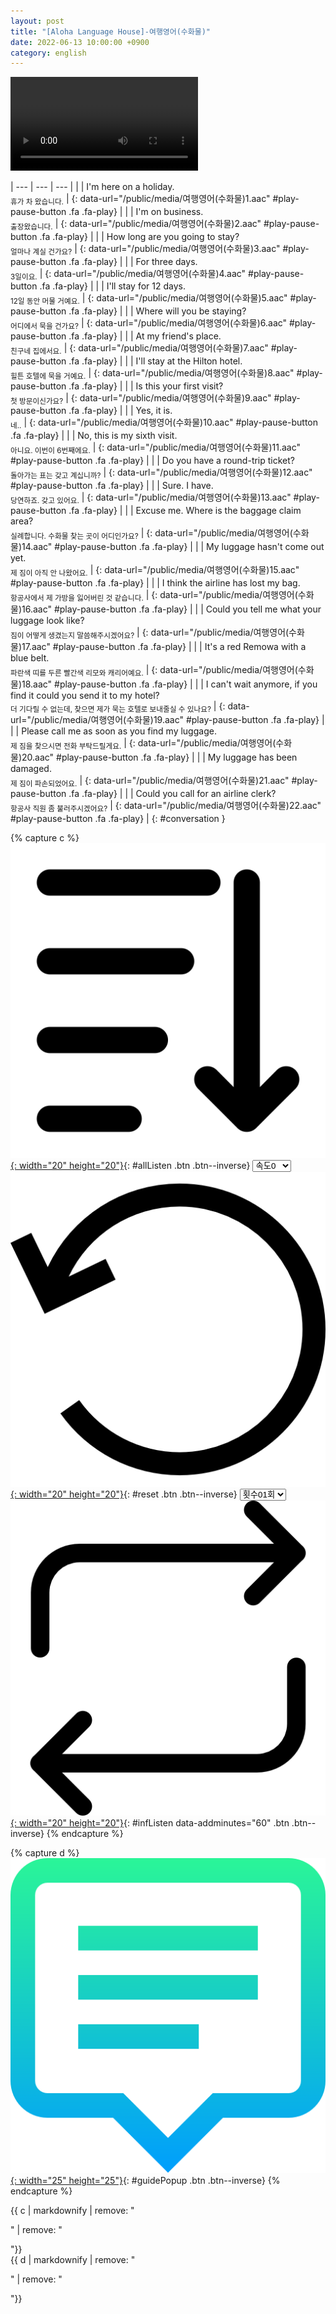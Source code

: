 ```yaml
---
layout: post
title: "[Aloha Language House]-여행영어(수화물)"
date: 2022-06-13 10:00:00 +0900
category: english
---
```


<div class="video-container">
    <video id="player" class="video-js vjs-default-skin vjs-big-play-centered" data-json="/public/json/Aloha Language House-여행영어(수화물).json"></video>
</div>

| --- | --- | --- |
| | I'm here on a holiday.<br /><sub>휴가 차 왔습니다.</sub> | [](#){: data-url="/public/media/여행영어(수화물)1.aac" #play-pause-button .fa .fa-play} |
| | I'm on business.<br /><sub>출장왔습니다.</sub> | [](#){: data-url="/public/media/여행영어(수화물)2.aac" #play-pause-button .fa .fa-play} |
| | How long are you going to stay?<br /><sub>얼마나 계실 건가요?</sub> | [](#){: data-url="/public/media/여행영어(수화물)3.aac" #play-pause-button .fa .fa-play} |
| | For three days.<br /><sub>3일이요.</sub> | [](#){: data-url="/public/media/여행영어(수화물)4.aac" #play-pause-button .fa .fa-play} |
| | I'll stay for 12 days.<br /><sub>12일 동안 머물 거예요.</sub> | [](#){: data-url="/public/media/여행영어(수화물)5.aac" #play-pause-button .fa .fa-play} |
| | Where will you be staying?<br /><sub>어디에서 묵을 건가요?</sub> | [](#){: data-url="/public/media/여행영어(수화물)6.aac" #play-pause-button .fa .fa-play} |
| | At my friend's place.<br /><sub>친구네 집에서요.</sub> | [](#){: data-url="/public/media/여행영어(수화물)7.aac" #play-pause-button .fa .fa-play} |
| | I'll stay at the Hilton hotel.<br /><sub>힐튼 호텔에 묵을 거예요.</sub> | [](#){: data-url="/public/media/여행영어(수화물)8.aac" #play-pause-button .fa .fa-play} |
| | Is this your first visit?<br /><sub>첫 방문이신가요?</sub> | [](#){: data-url="/public/media/여행영어(수화물)9.aac" #play-pause-button .fa .fa-play} |
| | Yes, it is.<br /><sub>네..</sub> | [](#){: data-url="/public/media/여행영어(수화물)10.aac" #play-pause-button .fa .fa-play} |
| | No, this is my sixth visit.<br /><sub>아니요. 이번이 6번째에요.</sub> | [](#){: data-url="/public/media/여행영어(수화물)11.aac" #play-pause-button .fa .fa-play} |
| | Do you have a round-trip ticket?<br /><sub>돌아가는 표는 갖고 계십니까?</sub> | [](#){: data-url="/public/media/여행영어(수화물)12.aac" #play-pause-button .fa .fa-play} |
| | Sure. I have.<br /><sub>당연하죠. 갖고 있어요.</sub> | [](#){: data-url="/public/media/여행영어(수화물)13.aac" #play-pause-button .fa .fa-play} |
| | Excuse me. Where is the baggage claim area?<br /><sub>실례합니다. 수화물 찾는 곳이 어디인가요?</sub> | [](#){: data-url="/public/media/여행영어(수화물)14.aac" #play-pause-button .fa .fa-play} |
| | My luggage hasn't come out yet.<br /><sub>제 짐이 아직 안 나왔어요.</sub> | [](#){: data-url="/public/media/여행영어(수화물)15.aac" #play-pause-button .fa .fa-play} |
| | I think the airline has lost my bag.<br /><sub>항공사에서 제 가방을 잃어버린 것 같습니다.</sub> | [](#){: data-url="/public/media/여행영어(수화물)16.aac" #play-pause-button .fa .fa-play} |
| | Could you tell me what your luggage look like?<br /><sub>짐이 어떻게 생겼는지 말씀해주시겠어요?</sub> | [](#){: data-url="/public/media/여행영어(수화물)17.aac" #play-pause-button .fa .fa-play} |
| | It's a red Remowa with a blue belt.<br /><sub>파란색 띠를 두른 빨간색 리모와 캐리어예요.</sub> | [](#){: data-url="/public/media/여행영어(수화물)18.aac" #play-pause-button .fa .fa-play} |
| | I can't wait anymore, if you find it could you send it to my hotel?<br /><sub>더 기다릴 수 없는데, 찾으면 제가 묵는 호텔로 보내줄실 수 있나요?</sub> | [](#){: data-url="/public/media/여행영어(수화물)19.aac" #play-pause-button .fa .fa-play} |
| | Please call me as soon as you find my luggage.<br /><sub>제 짐을 찾으시면 전화 부탁드릴게요.</sub> | [](#){: data-url="/public/media/여행영어(수화물)20.aac" #play-pause-button .fa .fa-play} |
| | My luggage has been damaged.<br /><sub>제 짐이 파손되었어요.</sub> | [](#){: data-url="/public/media/여행영어(수화물)21.aac" #play-pause-button .fa .fa-play} |
| | Could you call for an airline clerk?<br /><sub>항공사 직원 좀 불러주시겠어요?</sub> | [](#){: data-url="/public/media/여행영어(수화물)22.aac" #play-pause-button .fa .fa-play} |
{: #conversation }

{% capture c %}
  [![](/public/icon/sorting-order-button.png){: width="20" height="20"}](#){: #allListen .btn .btn--inverse}
  <select id="playbackspeed">
    <option value="2.0">속도+2</option>
    <option value="1.5">속도+1</option>
    <option value="1.0" selected>속도0</option>
    <option value="0.75">속도-1</option>
    <option value="0.5">속도-2</option>
  </select>
  [![](/public/icon/reset-button.png){: width="20" height="20"}](#){: #reset .btn .btn--inverse}
  <select id="ringsToPlay">
    <option value="1">횟수01회</option>
    <option value="2">횟수02회</option>
    <option value="3">횟수03회</option>
    <option value="4">횟수04회</option>
    <option value="5">횟수05회</option>
    <option value="7">횟수07회</option>
    <option value="10">횟수10회</option>
  </select>
  [![](/public/icon/repeat-button.png){: width="20" height="20"}](#){: #infListen data-addminutes="60" .btn .btn--inverse}
{% endcapture %}

{% capture d %}
[![](/public/icon/open-popup-button.png){: width="25" height="25"}](#){: #guidePopup .btn .btn--inverse}
{% endcapture %}

<div class="bottom-bar">
  <div class="bottom-bar2">{{ c | markdownify | remove: "<p>" | remove: "</p>"}}</div>
  <div class="bottom-bar3">{{ d | markdownify | remove: "<p>" | remove: "</p>"}}</div>
</div>